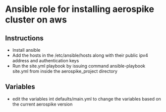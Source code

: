 # Ansible role for installing aerospike cluster on aws
## Instructions
* Install ansible  
* Add the hosts in the /etc/ansible/hosts along with their public ipv4 address and authentication keys
* Run the site.yml playbook by issuing command ansible-playbook site.yml from inside the aerospike_project directory


## Variables
* edit the variables int defaults/main.yml to change the variables based on the current aerospike version


